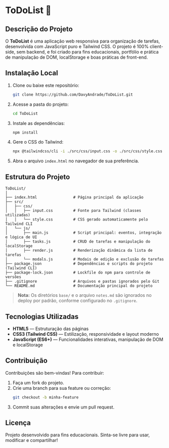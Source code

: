 # ToDoList 📝

## Descrição do Projeto
O **ToDoList** é uma aplicação web responsiva para organização de tarefas, desenvolvida com JavaScript puro e Tailwind CSS. O projeto é 100% client-side, sem backend, e foi criado para fins educacionais, portfólio e prática de manipulação de DOM, localStorage e boas práticas de front-end.

## Instalação Local

1. Clone ou baixe este repositório:
	```bash
	git clone https://github.com/DavyAndrade/ToDoList.git
	```
2. Acesse a pasta do projeto:
	```bash
	cd ToDoList
	```
3. Instale as dependências:
	```bash
	npm install
	```
4. Gere o CSS do Tailwind:
	```bash
	npx @tailwindcss/cli -i ./src/css/input.css -o ./src/css/style.css --watch
	```
5. Abra o arquivo `index.html` no navegador de sua preferência.

## Estrutura do Projeto

```
ToDoList/
│
├── index.html                # Página principal da aplicação
├── src/
│   ├── css/
│   │   ├── input.css         # Fonte para Tailwind (classes utilizadas)
│   │   └── style.css         # CSS gerado automaticamente pelo Tailwind CLI
│   └── js/
│       ├── main.js           # Script principal: eventos, integração e lógica de UI
│       ├── tasks.js          # CRUD de tarefas e manipulação do localStorage
│       ├── render.js         # Renderização dinâmica da lista de tarefas
│       └── modals.js         # Modais de edição e exclusão de tarefas
├── package.json              # Dependências e scripts do projeto (Tailwind CLI)
├── package-lock.json         # Lockfile do npm para controle de versões
├── .gitignore                # Arquivos e pastas ignorados pelo Git
└── README.md                 # Documentação principal do projeto
```
> **Nota:** Os diretórios `base/` e o arquivo `notes.md` são ignorados no deploy por padrão, conforme configurado no `.gitignore`.

## Tecnologias Utilizadas

- **HTML5** — Estruturação das páginas
- **CSS3 (Tailwind CSS)** — Estilização, responsividade e layout moderno
- **JavaScript (ES6+)** — Funcionalidades interativas, manipulação de DOM e localStorage

## Contribuição

Contribuições são bem-vindas! Para contribuir:
1. Faça um fork do projeto.
2. Crie uma branch para sua feature ou correção:
	```bash
	git checkout -b minha-feature
	```
3. Commit suas alterações e envie um pull request.

## Licença

Projeto desenvolvido para fins educacionais. Sinta-se livre para usar, modificar e compartilhar!